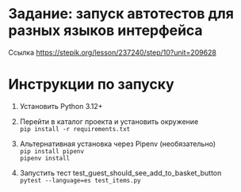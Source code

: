 # Задание: запуск автотестов для разных языков интерфейса
Ссылка https://stepik.org/lesson/237240/step/10?unit=209628

# Инструкции по запуску
1. Установить Python 3.12+  
2. Перейти в каталог проекта и установить окружение  
`pip install -r requirements.txt`

3. Альтернативная установка через Pipenv (необязательно)  
`pip install pipenv`  
`pipenv install`

4. Запустить тест test_guest_should_see_add_to_basket_button  
`pytest --language=es test_items.py`

